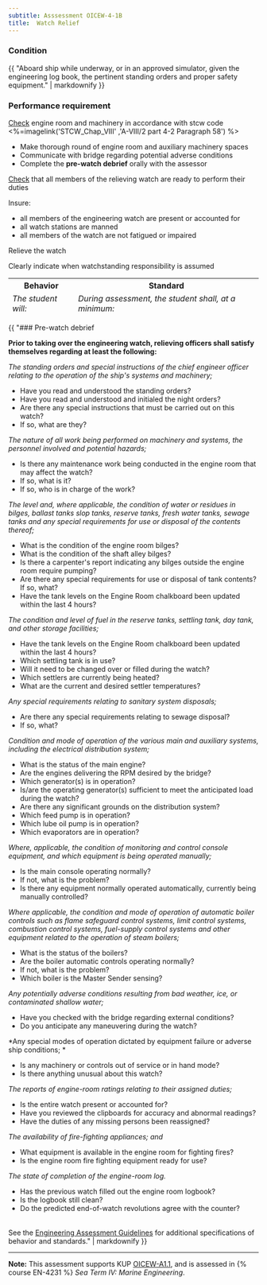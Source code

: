 ```yaml
---
subtitle: Asssessment OICEW-4-1B
title:  Watch Relief
---
```




### Condition

{{ "Aboard ship while underway, or in an approved simulator, given the engineering log book, the pertinent standing orders and proper safety equipment." | markdownify }}

### Performance requirement 

<table width='100%' class='Guidelines'>
 <thead>
 <tr>
     <th class='thirty'>Behavior</th>
     <th class='seventy'>Standard</th>
 </tr>
 <tr>
     <td><em>The student will:</em></td>
     <td><em>During assessment, the student shall, at a minimum:</em></td>
 </tr>
 </thead>
 <tbody>


<!--rowstart-->

[Check](guidelines#check) engine room and machinery in accordance with stcw code   <%=imagelink('STCW_Chap_VIII' ,'A-VIII/2 part 4-2  Paragraph 58') %>


<!--cellbreak-->

* Make thorough round of engine room and auxiliary machinery spaces
* Communicate with bridge regarding potential adverse conditions
* Complete the **pre-watch debrief** orally with the assessor

<!--rowend-->


<!--rowstart-->

[Check](guidelines#check) that all members of the relieving watch are ready to perform their duties

<!--cellbreak-->

Insure: 

* all members of the engineering watch are present or accounted for
* all watch stations are manned
* all members of the watch are not fatigued or impaired

<!--rowend-->


<!--rowstart-->

Relieve the watch

<!--cellbreak-->

Clearly indicate when watchstanding responsibility is assumed

<!--rowend-->


 </tbody>
 </table>

{{ "###  Pre-watch debrief

**Prior to taking over the engineering watch, relieving officers shall satisfy themselves regarding at least the following:**

<table>
<col width="30%"/>
<col width="70%"/>

<!--rowstart-->

*The standing orders and special instructions of the chief engineer officer relating to the operation of the ship's systems and machinery;*

<!--cellbreak-->

  * Have you read and understood the standing orders?
  * Have you read and understood and initialed the night orders?
  * Are there any special instructions that must be carried out on this watch?
  * If so, what are they?

<!--rowend-->
<!--rowstart-->

*The nature of all work being performed on machinery and systems, the personnel involved and potential hazards;*

<!--cellbreak-->

  * Is there any maintenance work being conducted in the engine room that may affect the watch?
  * If so, what is it?
  * If so, who is in charge of the work?

<!--rowend-->
<!--rowstart-->

*The level and, where applicable, the condition of water or residues in bilges, ballast tanks slop tanks, reserve tanks, fresh water tanks, sewage tanks and any special requirements for use or disposal of the contents thereof;*

<!--cellbreak-->

  * What is the condition of the engine room bilges?
  * What is the condition of the shaft alley bilges?
  * Is there a carpenter's report indicating any bilges outside the engine room require pumping?
  * Are there any special requirements for use or disposal of tank contents? If so, what?
  * Have the tank levels on the Engine Room chalkboard been updated within the last 4 hours?

<!--rowend-->
<!--rowstart-->

*The condition and level of fuel in the reserve tanks, settling tank, day tank, and other storage facilities;*

<!--cellbreak-->

  * Have the tank levels on the Engine Room chalkboard been updated within the last 4 hours?
  * Which settling tank is in use?
  * Will it need to be changed over or filled during the watch?
  * Which settlers are currently being heated?
  * What are the current and desired settler temperatures?

<!--rowend-->
<!--rowstart-->

*Any special requirements relating to sanitary system disposals;*

<!--cellbreak-->

  * Are there any special requirements relating to sewage disposal?
  * If so, what?

<!--rowend-->
<!--rowstart-->

*Condition and mode of operation of the various main and auxiliary systems, including the electrical distribution system;*

<!--cellbreak-->

  * What is the status of the main engine?
  * Are the engines delivering the RPM desired by the bridge?
  * Which generator(s) is in operation?
  * Is/are the operating generator(s) sufficient to meet the anticipated load during the watch?
  * Are there any significant grounds on the distribution system?
  * Which feed pump is in operation?
  * Which lube oil pump is in operation?
  * Which evaporators are in operation?

<!--rowend-->
<!--rowstart-->

*Where, applicable, the condition of monitoring and control console equipment, and which equipment is being operated manually;*

<!--cellbreak-->

  * Is the main console operating normally?
  * If not, what is the problem?
  * Is there any equipment normally operated automatically, currently being manually controlled?

<!--rowend-->
<!--rowstart-->

*Where applicable, the condition and mode of operation of automatic boiler controls such as flame safeguard control systems, limit control systems, combustion control systems, fuel-supply control systems and other equipment related to the operation of steam boilers;*

<!--cellbreak-->

  * What is the status of the boilers?
  * Are the boiler automatic controls operating normally?
  * If not, what is the problem?
  * Which boiler is the Master Sender sensing?

<!--rowend-->
<!--rowstart-->

*Any potentially adverse conditions resulting from bad weather, ice, or contaminated shallow water;*

<!--cellbreak-->

  * Have you checked with the bridge regarding external conditions?
  * Do you anticipate any maneuvering during the watch?

<!--rowend-->
<!--rowstart-->

*Any special modes of operation dictated by equipment failure or adverse ship conditions; *

<!--cellbreak-->

  * Is any machinery or controls out of service or in hand mode?
  * Is there anything unusual about this watch?

<!--rowend-->
<!--rowstart-->

*The reports of engine-room ratings relating to their assigned duties;*

<!--cellbreak-->

  * Is the entire watch present or accounted for?
  * Have you reviewed the clipboards for accuracy and abnormal readings?
  * Have the duties of any missing persons been reassigned?

<!--rowend-->
<!--rowstart-->

*The availability of fire-fighting appliances; and*

<!--cellbreak-->

  * What equipment is available in the engine room for fighting fires?
  * Is the engine room fire fighting equipment ready for use?

<!--rowend-->
<!--rowstart-->

*The state of completion of the engine-room log.*

<!--cellbreak-->

  * Has the previous watch filled out the engine room logbook?
  * Is the logbook still clean?
  * Do the predicted end-of-watch revolutions agree with the counter?
  
  
<!--rowend-->

</table> 



See the [Engineering Assessment Guidelines](guidelines) for additional specifications of behavior and standards." | markdownify }}


*****

**Note:** This assessment supports KUP [OICEW-A1.1]({{site.baseurl}}/tables/31.html#OICEW-A1.1), and is assessed in  {% course  EN-4231 %}  *Sea Term IV: Marine Engineering*. 

